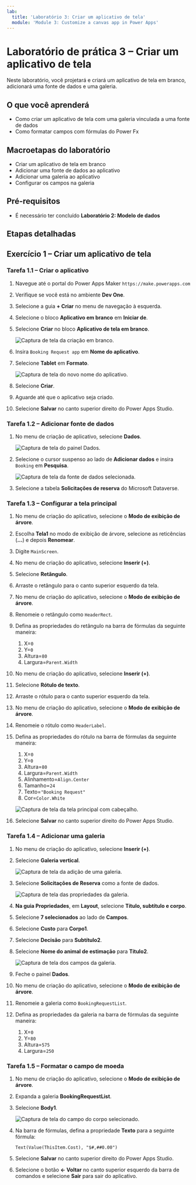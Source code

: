 ```yaml
---
lab:
  title: 'Laboratório 3: Criar um aplicativo de tela'
  module: 'Module 3: Customize a canvas app in Power Apps'
---
```


# Laboratório de prática 3 – Criar um aplicativo de tela

Neste laboratório, você projetará e criará um aplicativo de tela em branco, adicionará uma fonte de dados e uma galeria.

## O que você aprenderá

- Como criar um aplicativo de tela com uma galeria vinculada a uma fonte de dados
- Como formatar campos com fórmulas do Power Fx

## Macroetapas do laboratório

- Criar um aplicativo de tela em branco
- Adicionar uma fonte de dados ao aplicativo
- Adicionar uma galeria ao aplicativo
- Configurar os campos na galeria
  
## Pré-requisitos

- É necessário ter concluído **Laboratório 2: Modelo de dados**

## Etapas detalhadas

## Exercício 1 – Criar um aplicativo de tela

### Tarefa 1.1 – Criar o aplicativo

1. Navegue até o portal do Power Apps Maker `https://make.powerapps.com`

1. Verifique se você está no ambiente **Dev One**.

1. Selecione a guia **+ Criar** no menu de navegação à esquerda.

1. Selecione o bloco **Aplicativo em branco** em **Iniciar de**.

1. Selecione **Criar** no bloco **Aplicativo de tela em branco**.

    ![Captura de tela da criação em branco.](../media/create-from-blank.png)

1. Insira `Booking Request app` em **Nome do aplicativo**.

1. Selecione **Tablet** em **Formato**.

    ![Captura de tela do novo nome do aplicativo.](../media/app-name-format.png)

1. Selecione **Criar**.

1. Aguarde até que o aplicativo seja criado.

1. Selecione **Salvar** no canto superior direito do Power Apps Studio.


### Tarefa 1.2 – Adicionar fonte de dados

1. No menu de criação de aplicativo, selecione **Dados**.

    ![Captura de tela do painel Dados.](../media/studio-data-pane.png)

1. Selecione o cursor suspenso ao lado de **Adicionar dados** e insira `Booking` em **Pesquisa**.

    ![Captura de tela da fonte de dados selecionada.](../media/studio-data-search.png)

1. Selecione a tabela **Solicitações de reserva** do Microsoft Dataverse.


### Tarefa 1.3 – Configurar a tela principal

1. No menu de criação do aplicativo, selecione o **Modo de exibição de árvore**.

1. Escolha **Tela1** no modo de exibição de árvore, selecione as reticências (**...**) e depois **Renomear**.

1. Digite `MainScreen`.

1. No menu de criação do aplicativo, selecione **Inserir (+)**.

1. Selecione **Retângulo**.

1. Arraste o retângulo para o canto superior esquerdo da tela.

1. No menu de criação do aplicativo, selecione o **Modo de exibição de árvore**.

1. Renomeie o retângulo como `HeaderRect`.

1. Defina as propriedades do retângulo na barra de fórmulas da seguinte maneira:

   1. X=`0`
   1. Y=`0`
   1. Altura=`80`
   1. Largura=`Parent.Width`

1. No menu de criação do aplicativo, selecione **Inserir (+)**.

1. Selecione **Rótulo de texto**.

1. Arraste o rótulo para o canto superior esquerdo da tela.

1. No menu de criação do aplicativo, selecione o **Modo de exibição de árvore**.

1. Renomeie o rótulo como `HeaderLabel`.

1. Defina as propriedades do rótulo na barra de fórmulas da seguinte maneira:

   1. X=`0`
   1. Y=`0`
   1. Altura=`80`
   1. Largura=`Parent.Width`
   1. Alinhamento=`Align.Center`
   1. Tamanho=`24`
   1. Texto=`"Booking Request"`
   1. Cor=`Color.White`

    ![Captura de tela da tela principal com cabeçalho.](../media/main-screen.png)

1. Selecione **Salvar** no canto superior direito do Power Apps Studio.


### Tarefa 1.4 – Adicionar uma galeria

1. No menu de criação do aplicativo, selecione **Inserir (+)**.

1. Selecione **Galeria vertical**.

    ![Captura de tela da adição de uma galeria.](../media/add-gallery.png)

1. Selecione **Solicitações de Reserva** como a fonte de dados.

    ![Captura de tela das propriedades da galeria.](../media/gallery-properties.png)

1. **Na guia Propriedades**, em **Layout**, selecione **Título, subtítulo e corpo**.

1. Selecione **7 selecionados** ao lado de **Campos**.

1. Selecione **Custo** para **Corpo1**.

1. Selecione **Decisão** para **Subtítulo2**.

1. Selecione **Nome do animal de estimação** para **Título2**.

    ![Captura de tela dos campos da galeria.](../media/select-fields.png)

1. Feche o painel **Dados**.

1. No menu de criação do aplicativo, selecione o **Modo de exibição de árvore**.

1. Renomeie a galeria como `BookingRequestList`.

1. Defina as propriedades da galeria na barra de fórmulas da seguinte maneira:

   1. X=`0`
   1. Y=`80`
   1. Altura=`575`
   1. Largura=`250`


### Tarefa 1.5 – Formatar o campo de moeda

1. No menu de criação do aplicativo, selecione o **Modo de exibição de árvore**.

1. Expanda a galeria **BookingRequestList**.

1. Selecione **Body1**.

    ![Captura de tela do campo do corpo selecionado.](../media/body.png)

1. Na barra de fórmulas, defina a propriedade **Texto** para a seguinte fórmula:

    ```powerappsfl
    Text(Value(ThisItem.Cost), "$#,##0.00")
    ```

1. Selecione **Salvar** no canto superior direito do Power Apps Studio.

1. Selecione o botão **<- Voltar** no canto superior esquerdo da barra de comandos e selecione **Sair** para sair do aplicativo.

